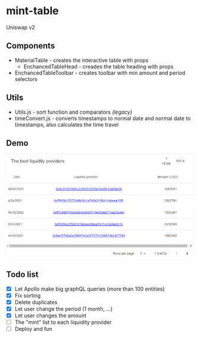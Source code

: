 # mint-table

Uniswap v2

## Components 
  - MaterialTable - creates the interactive table with props
    - EnchancedTableHead - creades the table heading with props
  - EnchancedTableToolbar - creates toolbar with min amount and period selectors
    
   
## Utils
  - Utils.js - sort function and comparators *(legacy)*
  - timeConvert.js - converts timestamps to normal date and normal date to timestamps, also calculates the time travel
  
## Demo
![Somth went wrong](/img/demo.png)

## Todo list
  - [x] Let Apollo make big graphQL queries (more than 100 entities) 
  - [x] Fix sorting
  - [x] Delete duplicates
  - [x] Let user change the period (1 month, ...)
  - [x] Let user changes the amount
  - [ ] The "mint" list to each liquidity provider
  - [ ] Deploy and fun